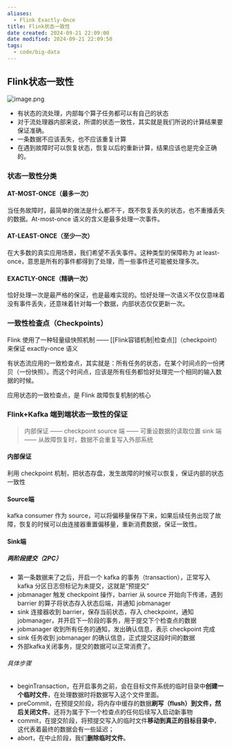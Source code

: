 ```yaml
---
aliases:
  - Flink Exactly-Once
title: Flink状态一致性
date created: 2024-09-21 22:09:00
date modified: 2024-09-21 22:09:50
tags:
  - code/big-data
---
```


## Flink状态一致性
![image.png](https://typora-tes.oss-cn-shanghai.aliyuncs.com/picgo/20240921220315.png)
- 有状态的流处理，内部每个算子任务都可以有自己的状态
- 对于流处理器内部来说，所谓的状态一致性，其实就是我们所说的计算结果要保证准确。
- 一条数据不应该丢失，也不应该重复计算
- 在遇到故障时可以恢复状态，恢复以后的重新计算，结果应该也是完全正确的。 

### 状态一致性分类
#### AT-MOST-ONCE（最多一次）
当任务故障时，最简单的做法是什么都不干，既不恢复丢失的状态，也不重播丢失的数据。At-most-once 语义的含义是最多处理一次事件。

#### AT-LEAST-ONCE（至少一次）
在大多数的真实应用场景，我们希望不丢失事件。这种类型的保障称为 at least-once，意思是所有的事件都得到了处理，而一些事件还可能被处理多次。

#### EXACTLY-ONCE（精确一次）
恰好处理一次是最严格的保证，也是最难实现的。恰好处理一次语义不仅仅意味着没有事件丢失，还意味着针对每一个数据，内部状态仅仅更新一次。

### 一致性检查点（Checkpoints）
Flink 使用了一种轻量级快照机制 —— [[Flink容错机制|检查点]]（checkpoint）来保证 exactly-once 语义

有状态流应用的一致检查点，其实就是：所有任务的状态，在某个时间点的一份拷贝（一份快照）。而这个时间点，应该是所有任务都恰好处理完一个相同的输入数据的时候。

应用状态的一致检查点，是 Flink 故障恢复机制的核心


### Flink+Kafka 端到端状态一致性的保证
>内部保证 —— checkpoint
>source 端 —— 可重设数据的读取位置
>sink 端 —— 从故障恢复时，数据不会重复写入外部系统

#### 内部保证
利用 checkpoint 机制，把状态存盘，发生故障的时候可以恢复，保证内部的状态一致性

#### Source端
kafka consumer 作为 source，可以将偏移量保存下来，如果后续任务出现了故障，恢复的时候可以由连接器重置偏移量，重新消费数据，保证一致性。

#### Sink端

##### 两阶段提交（2PC）
- 第一条数据来了之后，开启一个 kafka 的事务（transaction），正常写入 kafka 分区日志但标记为未提交，这就是“预提交”
- jobmanager 触发 checkpoint 操作，barrier 从 source 开始向下传递，遇到barrier 的算子将状态存入状态后端，并通知 jobmanager
- sink 连接器收到 barrier，保存当前状态，存入 checkpoint，通知 jobmanager，并开启下一阶段的事务，用于提交下个检查点的数据
- jobmanager 收到所有任务的通知，发出确认信息，表示 checkpoint 完成
- sink 任务收到 jobmanager 的确认信息，正式提交这段时间的数据
- 外部kafka关闭事务，提交的数据可以正常消费了。

###### 具体步骤
- beginTransaction，在开启事务之前，会在目标文件系统的临时目录中**创建一个临时文件**，在处理数据时将数据写入这个文件里面。
- preCommit，在预提交阶段，将内存中缓存的数据**刷写（flush）到文件，然后关闭文件**。还将为属于下一个检查点的任何后续写入启动新事物
- commit，在提交阶段，将预提交写入的临时文件**移动到真正的目标目录中**，这代表着最终的数据会有一些延迟；
- abort，在中止阶段，我们**删除临时文件**。